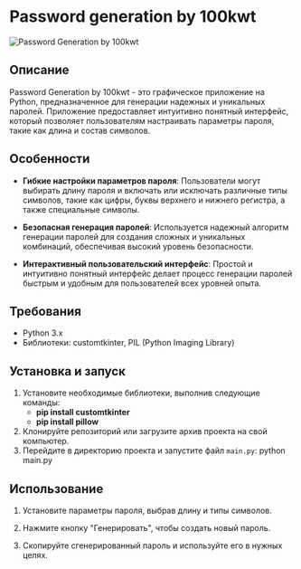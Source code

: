 # Password generation by 100kwt

![Password Generation by 100kwt](https://private-user-images.githubusercontent.com/140943280/316098133-2d1b2550-810d-4404-8fc7-31cb4ea92e7c.png?jwt=eyJhbGciOiJIUzI1NiIsInR5cCI6IkpXVCJ9.eyJpc3MiOiJnaXRodWIuY29tIiwiYXVkIjoicmF3LmdpdGh1YnVzZXJjb250ZW50LmNvbSIsImtleSI6ImtleTUiLCJleHAiOjE3MTM5NDIxNTYsIm5iZiI6MTcxMzk0MTg1NiwicGF0aCI6Ii8xNDA5NDMyODAvMzE2MDk4MTMzLTJkMWIyNTUwLTgxMGQtNDQwNC04ZmM3LTMxY2I0ZWE5MmU3Yy5wbmc_WC1BbXotQWxnb3JpdGhtPUFXUzQtSE1BQy1TSEEyNTYmWC1BbXotQ3JlZGVudGlhbD1BS0lBVkNPRFlMU0E1M1BRSzRaQSUyRjIwMjQwNDI0JTJGdXMtZWFzdC0xJTJGczMlMkZhd3M0X3JlcXVlc3QmWC1BbXotRGF0ZT0yMDI0MDQyNFQwNjU3MzZaJlgtQW16LUV4cGlyZXM9MzAwJlgtQW16LVNpZ25hdHVyZT0xODQ3ZTNkYTA2NzAwMzgzYzMwNzQxZjAxNTQzZWJmNDIyNjYzZjBjMjEwNjhkYWM3NTYyOGE0ZTI2MDZjMjVkJlgtQW16LVNpZ25lZEhlYWRlcnM9aG9zdCZhY3Rvcl9pZD0wJmtleV9pZD0wJnJlcG9faWQ9MCJ9.vmLiujNXR-7occDNAl-2PNv1EAF725WqGxwH9m_dPp0)

## Описание

Password Generation by 100kwt - это графическое приложение на Python, предназначенное для генерации надежных и уникальных паролей. Приложение предоставляет интуитивно понятный интерфейс, который позволяет пользователям настраивать параметры пароля, такие как длина и состав символов.

## Особенности

- **Гибкие настройки параметров пароля**: Пользователи могут выбирать длину пароля и включать или исключать различные типы символов, такие как цифры, буквы верхнего и нижнего регистра, а также специальные символы.

- **Безопасная генерация паролей**: Используется надежный алгоритм генерации паролей для создания сложных и уникальных комбинаций, обеспечивая высокий уровень безопасности.

- **Интерактивный пользовательский интерфейс**: Простой и интуитивно понятный интерфейс делает процесс генерации паролей быстрым и удобным для пользователей всех уровней опыта.

## Требования

- Python 3.x
- Библиотеки: customtkinter, PIL (Python Imaging Library)

## Установка и запуск

1. Установите необходимые библиотеки, выполнив следующие команды:
   - **pip install customtkinter**
   - **pip install pillow**
3. Клонируйте репозиторий или загрузите архив проекта на свой компьютер.
4. Перейдите в директорию проекта и запустите файл `main.py`: python main.py

## Использование

1. Установите параметры пароля, выбрав длину и типы символов.

2. Нажмите кнопку "Генерировать", чтобы создать новый пароль.

3. Скопируйте сгенерированный пароль и используйте его в нужных целях.

